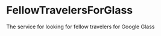FellowTravelersForGlass
=======================

The service for looking for fellow travelers for  Google Glass

